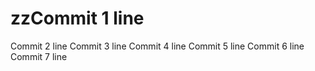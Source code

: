 # zzCommit 1 line
Commit 2 line
Commit 3 line
Commit 4 line
Commit 5 line
Commit 6 line
Commit 7 line
